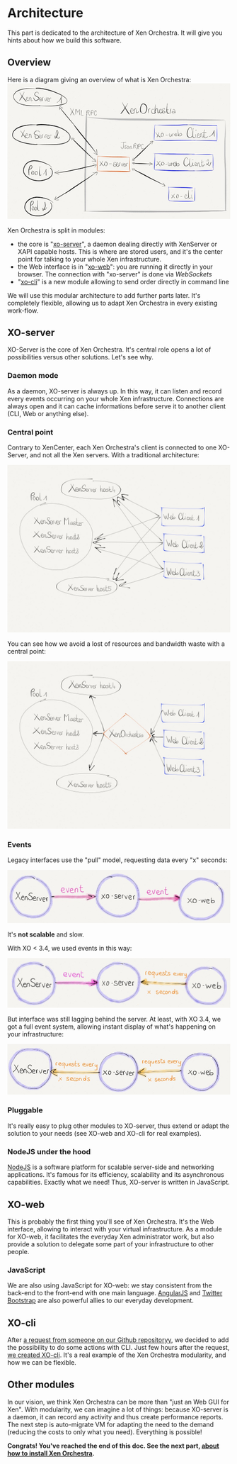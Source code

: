 # Architecture

This part is dedicated to the architecture of Xen Orchestra. It will give you hints about how we build this software.

## Overview

Here is a diagram giving an overview of what is Xen Orchestra:
![](./assets/xo-arch.jpg)

Xen Orchestra is split in modules:
- the core is "[xo-server](https://github.com/vatesfr/xo-server)", a daemon dealing directly with XenServer or XAPI capable hosts. This is where are stored users, and it's the center point for talking to your whole Xen infrastructure.
- the Web interface is in "[xo-web](https://github.com/vatesfr/xo-web)": you are running it directly in your browser. The connection with "xo-server" is done via *WebSockets*
- "[xo-cli](https://github.com/vatesfr/xo-cli)" is a new module allowing to send order directly in command line

We will use this modular architecture to add further parts later. It's completely flexible, allowing us to adapt Xen Orchestra in every existing work-flow.

## XO-server

XO-Server is the core of Xen Orchestra. It's central role opens a lot of possibilities versus other solutions. Let's see why.

### Daemon mode

As a daemon, XO-server is always up. In this way, it can listen and record every events occurring on your whole Xen infrastructure. Connections are always open and it can cache informations before serve it to another client (CLI, Web or anything else).

### Central point

Contrary to XenCenter, each Xen Orchestra's client is connected to one XO-Server, and not all the Xen servers. With a traditional architecture:

![](./assets/without-xo.jpg)

You can see how we avoid a lost of resources and bandwidth waste with a central point:

![](./assets/with-xo.jpg)

### Events

Legacy interfaces use the "pull" model, requesting data every "x" seconds:

![](./assets/noevent.jpg)

It's **not scalable** and slow.

With XO < 3.4, we used events in this way:

![](./assets/semievent.jpg)

But interface was still lagging behind the server. At least, with XO 3.4, we got a full event system, allowing instant display of what's happening on your infrastructure:

![](./assets/fullevent.jpg)

### Pluggable

It's really easy to plug other modules to XO-server, thus extend or adapt the solution to your needs (see XO-web and XO-cli for real examples).

### NodeJS under the hood

[NodeJS](https://en.wikipedia.org/wiki/Nodejs) is a software platform for scalable server-side and networking applications. It's famous for its efficiency, scalability and its asynchronous capabilities. Exactly what we need! Thus, XO-server is written in JavaScript. 

## XO-web

This is probably the first thing you'll see of Xen Orchestra. It's the Web interface, allowing to interact with your virtual infrastructure. As a module for XO-web, it facilitates the everyday Xen administrator work, but also provide a solution to delegate some part of your infrastructure to other people.

### JavaScript

We are also using JavaScript for XO-web: we stay consistent from the back-end to the front-end with one main language. [AngularJS](https://en.wikipedia.org/wiki/Angularjs) and [Twitter Bootstrap](https://en.wikipedia.org/wiki/Bootstrap_%28front-end_framework%29) are also powerful allies to our everyday development.

## XO-cli

After [a request from someone on our Github repositoryy](https://github.com/vatesfr/xo-server/issues/23), we decided to add the possibility to do some actions with CLI. Just few hours after the request, [we created XO-cli](https://github.com/vatesfr/xo-cli). It's a real example of the Xen Orchestra modularity, and how we can be flexible.

## Other modules

In our vision, we think Xen Orchestra can be more than "just an Web GUI for Xen". With modularity, we can imagine a lot of things: because XO-server is a daemon, it can record any activity and thus create performance reports. The next step is auto-migrate VM for adapting the need to the demand (reducing the costs to only what you need). Everything is possible!


**Congrats! You've reached the end of this doc. See the next part, [about how to install Xen Orchestra](../installation/README.md).**
